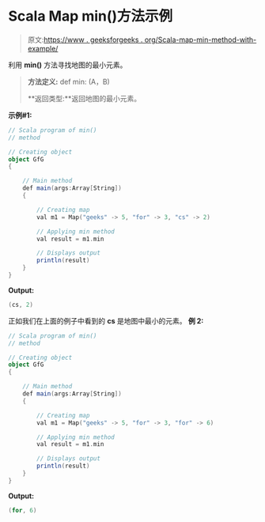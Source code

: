 # Scala Map min()方法示例

> 原文:[https://www . geeksforgeeks . org/Scala-map-min-method-with-example/](https://www.geeksforgeeks.org/scala-map-min-method-with-example/)

利用 **min()** 方法寻找地图的最小元素。

> **方法定义:** def min: (A，B)
> 
> **返回类型:**返回地图的最小元素。

**示例#1:**

```scala
// Scala program of min()
// method

// Creating object
object GfG
{ 

    // Main method
    def main(args:Array[String])
    {

        // Creating map
        val m1 = Map("geeks" -> 5, "for" -> 3, "cs" -> 2)

        // Applying min method 
        val result = m1.min

        // Displays output
        println(result)
    }
}
```

**Output:**

```scala
(cs, 2)

```

正如我们在上面的例子中看到的 **cs** 是地图中最小的元素。
**例 2:**

```scala
// Scala program of min()
// method

// Creating object
object GfG
{ 

    // Main method
    def main(args:Array[String])
    {

        // Creating map
        val m1 = Map("geeks" -> 5, "for" -> 3, "for" -> 6)

        // Applying min method 
        val result = m1.min

        // Displays output
        println(result)
    }
}
```

**Output:**

```scala
(for, 6)

```